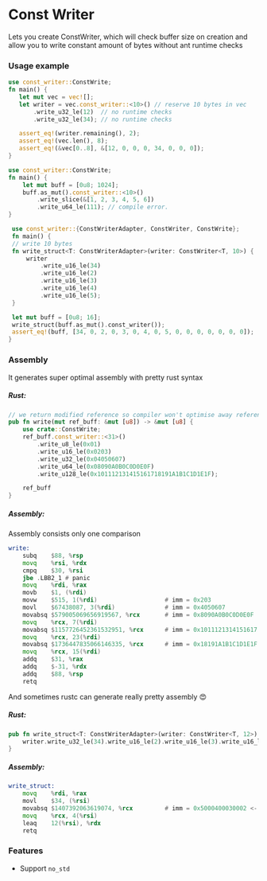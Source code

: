 # Const Writer
Lets you create ConstWriter, which will check buffer size on creation and
allow you to write constant amount of bytes without ant runtime checks

### Usage example
 ```rust
use const_writer::ConstWrite;
fn main() {
    let mut vec = vec![];
    let writer = vec.const_writer::<10>() // reserve 10 bytes in vec
        .write_u32_le(12)  // no runtime checks
        .write_u32_le(34); // no runtime checks

    assert_eq!(writer.remaining(), 2);
    assert_eq!(vec.len(), 8);
    assert_eq!(&vec[0..8], &[12, 0, 0, 0, 34, 0, 0, 0]);
}
 ```

```rust
use const_writer::ConstWrite;
fn main() {
    let mut buff = [0u8; 1024];
    buff.as_mut().const_writer::<10>()
        .write_slice(&[1, 2, 3, 4, 5, 6])
        .write_u64_le(111); // compile error.
}
```

```rust
 use const_writer::{ConstWriterAdapter, ConstWriter, ConstWrite};
 fn main() {
 // write 10 bytes
 fn write_struct<T: ConstWriterAdapter>(writer: ConstWriter<T, 10>) {
     writer
         .write_u16_le(34)
         .write_u16_le(2)
         .write_u16_le(3)
         .write_u16_le(4)
         .write_u16_le(5);
 }

 let mut buff = [0u8; 16];
 write_struct(buff.as_mut().const_writer());
 assert_eq!(buff, [34, 0, 2, 0, 3, 0, 4, 0, 5, 0, 0, 0, 0, 0, 0, 0]);
}
 ```

### Assembly
It generates super optimal assembly with pretty rust syntax
##### Rust:
```rust
// we return modified reference so compiler won't optimise away reference manipulation
pub fn write(mut ref_buff: &mut [u8]) -> &mut [u8] {
    use crate::ConstWrite;
    ref_buff.const_writer::<31>()
        .write_u8_le(0x01)
        .write_u16_le(0x0203)
        .write_u32_le(0x04050607)
        .write_u64_le(0x08090A0B0C0D0E0F)
        .write_u128_le(0x101112131415161718191A1B1C1D1E1F);

    ref_buff
}
```
##### Assembly:
Assembly consists only one comparison
```asm
write:
	subq	$88, %rsp
	movq	%rsi, %rdx
	cmpq	$30, %rsi
	jbe	.LBB2_1 # panic
	movq	%rdi, %rax
	movb	$1, (%rdi)
	movw	$515, 1(%rdi)                   # imm = 0x203
	movl	$67438087, 3(%rdi)              # imm = 0x4050607
	movabsq	$579005069656919567, %rcx       # imm = 0x8090A0B0C0D0E0F
	movq	%rcx, 7(%rdi)
	movabsq	$1157726452361532951, %rcx      # imm = 0x1011121314151617
	movq	%rcx, 23(%rdi)
	movabsq	$1736447835066146335, %rcx      # imm = 0x18191A1B1C1D1E1F
	movq	%rcx, 15(%rdi)
	addq	$31, %rax
	addq	$-31, %rdx
	addq	$88, %rsp
	retq
```
And sometimes rustc can generate really pretty assembly :heart_eyes:

##### Rust:
```rust
pub fn write_struct<T: ConstWriterAdapter>(writer: ConstWriter<T, 12>) -> ConstWriter<T, 0> {
    writer.write_u32_le(34).write_u16_le(2).write_u16_le(3).write_u16_le(4).write_u16_le(5)
}
```
##### Assembly:
```asm
write_struct:
	movq	%rdi, %rax
	movl	$34, (%rsi)
	movabsq	$1407392063619074, %rcx         # imm = 0x5000400030002 <- OMG
	movq	%rcx, 4(%rsi)
	leaq	12(%rsi), %rdx
	retq
```

### Features
* Support `no_std`